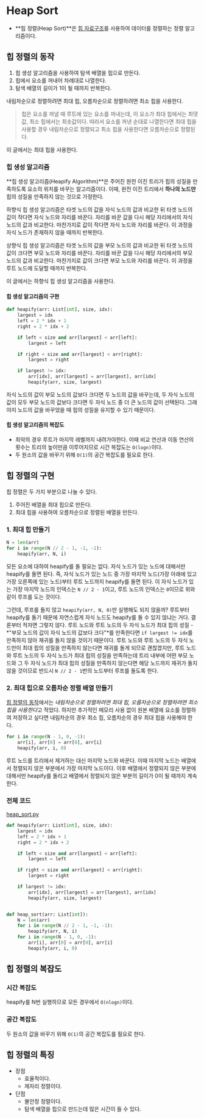 # Heap Sort

- **힙 정렬(Heap Sort)**은 [힙 자료구조](https://github.com/leegwae/data-structures/blob/main/Heap.md)를 사용하여 데이터를 정렬하는 정렬 알고리즘이다.



## 힙 정렬의 동작

1. 힙 생성 알고리즘을 사용하여 탐색 배열을 힙으로 만든다.
2. 힙에서 요소를 꺼내어 차례대로 나열한다.
3. 탐색 배열의 길이가 1이 될 때까지 반복한다.

내림차순으로 정렬하려면 최대 힙, 오름차순으로 정렬하려면 최소 힙을 사용한다.

> 힙은 요소를 꺼낼 때 루트에 있는 요소를 꺼내는데, 이 요소가 최대 힙에서는 최댓값, 최소 힙에서는 최솟값이다. 따라서 요소를 꺼낸 순대로 나열한다면 최대 힙을 사용할 경우 내림차순으로 정렬되고 최소 힙을 사용한다면 오름차순으로 정렬된다.

이 글에서는 최대 힙을 사용한다.

### 힙 생성 알고리즘

**힙 생성 알고리즘(Heapify Algorithm)**은 주어진 완전 이진 트리가 힙의 성질을 만족하도록 요소의 위치를 바꾸는 알고리즘이다. 이때, 완전 이진 트리에서 **하나의 노드만** 힙의 성질을 만족하지 않는 것으로 가정한다. 

하향식 힙 생성 알고리즘은 타겟 노드의 값을 자식 노드의 값과 비교한 뒤 타겟 노드의 값이 작다면 자식 노드와 자리를 바꾼다. 자리를 바꾼 값을 다시 해당 자리에서의 자식 노드의 값과 비교한다. 마찬가지로 값이 작다면 자식 노드와 자리를 바꾼다. 이 과정을 자식 노드가 존재하지 않을 때까지 반복한다.

상향식 힙 생성 알고리즘은 타겟 노드의 값을 부모 노드의 값과 비교한 뒤 타겟 노드의 값이 크다면 부모 노드와 자리를 바꾼다. 자리를 바꾼 값을 다시 해당 자리에서의 부모 노드의 값과 비교한다. 마찬가지로 값이 크다면 부모 노드와 자리를 바꾼다. 이 과정을 루트 노드에 도달할 때까지 반복한다.

이 글에서는 하향식 힙 생성 알고리즘을 사용한다.

#### 힙 생성 알고리즘의 구현

```python
def heapify(arr: List[int], size, idx):
	largest = idx
	left = 2 * idx + 1
	right = 2 * idx + 2

	if left < size and arr[largest] < arr[left]:
		largest = left

	if right < size and arr[largest] < arr[right]:
		largest = right

	if largest != idx:
		arr[idx], arr[largest] = arr[largest], arr[idx]
		heapify(arr, size, largest)
```

자식 노드의 값이 부모 노드의 값보다 크다면 두 노드의 값을 바꾸는데, 두 자식 노드의 값이 모두 부모 노드의 값보다 크다면 두 자식 노드 중 더 큰 노드의 값이 선택된다. 그래야지 노드의 값을 바꾸었을 때 힙의 성질을 유지할 수 있기 때문이다.

#### 힙 생성 알고리즘의 복잡도

- 최악의 경우 루트가 마지막 레벨까지 내려가야한다. 이때 비교 연산과 이동 연산의 횟수는 트리의 높이만큼 이루어지므로 시간 복잡도는 `O(logn)`이다. 
- 두 원소의 값을 바꾸기 위해 `O(1)`의 공간 복잡도를 필요로 한다.



## 힙 정렬의 구현

힙 정렬은 두 가지 부분으로 나눌 수 있다.

1. 주어진 배열을 최대 힙으로 만든다.
2. 최대 힙을 사용하여 오름차순으로 정렬된 배열을 만든다.

### 1. 최대 힙 만들기

```python
N = len(arr)
for i in range(N // 2 - 1, -1, -1):
    heapify(arr, N, i)
```

모든 요소에 대하여 heapify를 돌 필요는 없다. 자식 노드가 있는 노드에 대해서만 heapify를 돌면 된다. 즉, 자식 노드가 있는 노드 중 가장 마지막 노드(가장 아래에 있고 가장 오른쪽에 있는 노드)부터 루트 노드까지 heapify를 돌면 된다. 이 자식 노드가 있는 가장 마지막 노드의 인덱스는 `N // 2 - 1`이고, 루트 노드의 인덱스는 `0`이므로 위와 같이 루프를 도는 것이다.

그런데, 루프를 돌지 않고 `heapify(arr, N, 0)`만 실행해도 되지 않을까? 루트부터 heapify를 돌기 때문에 자연스럽게 자식 노드도 heapify를 돌 수 있지 않냐는 거다. 결론부터 적자면 그렇지 않다. 루트 노드와 루트 노드의 두 자식 노드가 최대 힙의 성질 - *"부모 노드의 값이 자식 노드의 값보다 크다"*를 만족한다면 `if largest != idx`를 만족하지 않아 재귀를 돌지 않을 것이기 때문이다. 루트 노드와 루트 노드의 두 자식 노드만이 최대 힙의 성질을 만족하지 않는다면 재귀를 돌게 되므로 괜찮겠지만, 루트 노드와 루트 노드의 두 자식 노드가 최대 힙의 성질을 만족하는데 트리 내부에 어떤 부모 노드와 그 두 자식 노드가 최대 힙의 성질을 만족하지 않는다면 해당 노드까지 재귀가 돌지 않을 것이므로 반드시 `N // 2 - 1`번의 노드부터 루프를 돌도록 한다.

### 2. 최대 힙으로 오름차순 정렬 배열 만들기

[힙 정렬의 동작](#힙-정렬의-동작)에서는 *내림차순으로 정렬하려면 최대 힙, 오름차순으로 정렬하려면 최소 힙을 사용한다*고 적었다. 하지만 추가적인 메모리 사용 없이 원본 배열에 요소를 정렬하여 저장하고 싶다면 내림차순의 경우 최소 힙, 오름차순의 경우 최대 힙을 사용해야 한다.

```python
for i in range(N - 1, 0, -1):
    arr[i], arr[0] = arr[0], arr[i]
    heapify(arr, i, 0)
```

루트 노드를 트리에서 제거하는 대신 마지막 노드와 바꾼다. 이때 마지막 노드는 배열에서 정렬되지 않은 부분에서 가장 마지막 노드이다. 이후 배열에서 정렬되지 않은 부분에 대해서만 heapify를 돌리고 배열에서 정렬되지 않은 부분의 길이가 0이 될 때까지 계속한다.

### 전체 코드

[heap_sort.py](https://github.com/leegwae/problem-solving/blob/main/sorting/heap_sort.py)

```python
def heapify(arr: List[int], size, idx):
	largest = idx
	left = 2 * idx + 1
	right = 2 * idx + 2

	if left < size and arr[largest] < arr[left]:
		largest = left

	if right < size and arr[largest] < arr[right]:
		largest = right

	if largest != idx:
		arr[idx], arr[largest] = arr[largest], arr[idx]
		heapify(arr, size, largest)


def heap_sort(arr: List[int]):
	N = len(arr)
	for i in range(N // 2 - 1, -1, -1):
		heapify(arr, N, i)
	for i in range(N - 1, 0, -1):
		arr[i], arr[0] = arr[0], arr[i]
		heapify(arr, i, 0)
```



## 힙 정렬의 복잡도

### 시간 복잡도

heapify를 N번 실행하므로 모든 경우에서 `O(nlogn)`이다.

### 공간 복잡도

두 원소의 값을 바꾸기 위해 `O(1)`의 공간 복잡도를 필요로 한다.



## 힙 정렬의 특징

- 장점
  - 효율적이다.
  - 제자리 정렬이다.
- 단점
  - 불안정 정렬이다.
  - 탐색 배열을 힙으로 만드는데 많은 시간이 들 수 있다.
